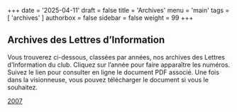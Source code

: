 +++
date = '2025-04-11'
draft = false
title = 'Archives'
menu = 'main'
tags = [ 'archives' ]
authorbox = false
sidebar = false
weight = 99
+++

## Archives des Lettres d’Information

Vous trouverez ci-dessous, classées par années, nos archives des Lettres d’Information du club. Cliquez sur l’année pour faire apparaître les numéros. Suivez le lien pour consulter en ligne le document PDF associé. Une fois dans la visionneuse, vous pouvez télécharger le document si vous le souhaitez.

[2007](2007)